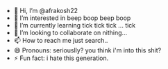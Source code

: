 - 👋 Hi, I’m @afrakosh22
- 👀 I’m interested in beep boop beep boop
- 🌱 I’m currently learning tick tick tick ... tick
- 💞️ I’m looking to collaborate on nithing...
- 📫 How to reach me just search..
- 😄 Pronouns: seriouslly? you think i'm into this shit?
- ⚡ Fun fact: i hate this generation.

<!---
afrakosh22/afrakosh22 is a ✨ special ✨ repository because its `README.md` (this file) appears on your GitHub profile.
You can click the Preview link to take a look at your changes.
--->
